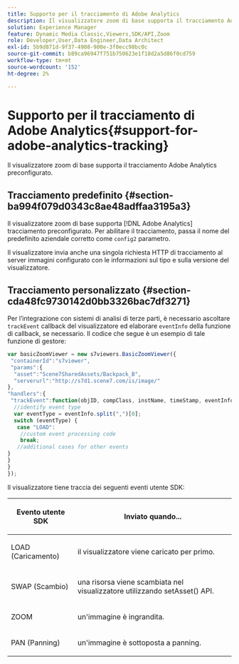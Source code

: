 ```yaml
---
title: Supporto per il tracciamento di Adobe Analytics
description: Il visualizzatore zoom di base supporta il tracciamento Adobe Analytics preconfigurato.
solution: Experience Manager
feature: Dynamic Media Classic,Viewers,SDK/API,Zoom
role: Developer,User,Data Engineer,Data Architect
exl-id: 5b9d871d-9f37-4908-900e-3f0ecc98bc0c
source-git-commit: b89ca96947f751b750623e1f18d2a5d86f0cd759
workflow-type: tm+mt
source-wordcount: '152'
ht-degree: 2%

---
```


# Supporto per il tracciamento di Adobe Analytics{#support-for-adobe-analytics-tracking}

Il visualizzatore zoom di base supporta il tracciamento Adobe Analytics preconfigurato.

## Tracciamento predefinito {#section-ba994f079d0343c8ae48adffaa3195a3}

Il visualizzatore zoom di base supporta [!DNL Adobe Analytics] tracciamento preconfigurato. Per abilitare il tracciamento, passa il nome del predefinito aziendale corretto come `config2` parametro.

Il visualizzatore invia anche una singola richiesta HTTP di tracciamento al server immagini configurato con le informazioni sul tipo e sulla versione del visualizzatore.

## Tracciamento personalizzato {#section-cda48fc9730142d0bb3326bac7df3271}

Per l’integrazione con sistemi di analisi di terze parti, è necessario ascoltare `trackEvent` callback del visualizzatore ed elaborare `eventInfo` della funzione di callback, se necessario. Il codice che segue è un esempio di tale funzione di gestore:

```javascript {.line-numbers}
var basicZoomViewer = new s7viewers.BasicZoomViewer({ 
 "containerId":"s7viewer", 
 "params":{ 
  "asset":"Scene7SharedAssets/Backpack_B", 
  "serverurl":"http://s7d1.scene7.com/is/image/" 
}, 
"handlers":{ 
 "trackEvent":function(objID, compClass, instName, timeStamp, eventInfo) { 
  //identify event type 
  var eventType = eventInfo.split(",")[0]; 
  switch (eventType) { 
   case "LOAD": 
    //custom event processing code 
    break; 
   //additional cases for other events 
} 
} 
} 
});
```

Il visualizzatore tiene traccia dei seguenti eventi utente SDK:

<table id="table_5D090E6614974D968E1A93B5727D859C"> 
 <thead> 
  <tr> 
   <th colname="col1" class="entry"> <p>Evento utente SDK </p> </th> 
   <th colname="col2" class="entry"> <p>Inviato quando... </p> </th> 
  </tr> 
 </thead>
 <tbody> 
  <tr> 
   <td colname="col1"> <p> <span class="codeph">LOAD (Caricamento)</span> </p> </td> 
   <td colname="col2"> <p>il visualizzatore viene caricato per primo. </p> </td> 
  </tr> 
  <tr> 
   <td colname="col1"> <p> <span class="codeph">SWAP (Scambio)</span> </p> </td> 
   <td colname="col2"> <p>una risorsa viene scambiata nel visualizzatore utilizzando <span class="codeph"> setAsset() </span> API. </p> </td> 
  </tr> 
  <tr> 
   <td colname="col1"> <p> <span class="codeph"> ZOOM </span> </p> </td> 
   <td colname="col2"> <p> un'immagine è ingrandita. </p> </td> 
  </tr> 
  <tr> 
   <td colname="col1"> <p> <span class="codeph">PAN (Panning)</span> </p> </td> 
   <td colname="col2"> <p>un'immagine è sottoposta a panning. </p> </td> 
  </tr> 
 </tbody> 
</table>
